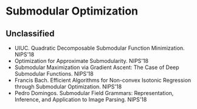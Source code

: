 # Submodular Optimization

## Unclassified
- UIUC. Quadratic Decomposable Submodular Function Minimization. NIPS'18
- Optimization for Approximate Submodularity. NIPS'18
- Submodular Maximization via Gradient Ascent: The Case of Deep Submodular Functions. NIPS'18
- Francis Bach. Efficient Algorithms for Non-convex Isotonic Regression through Submodular Optimization. NIPS'18
- Pedro Domingos. Submodular Field Grammars: Representation, Inference, and Application to Image Parsing. NIPS'18